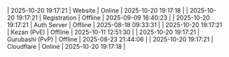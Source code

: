 | 2025-10-20 19:17:21 | Website | Online | 2025-10-20 19:17:18 |
| 2025-10-20 19:17:21 | Registration | Offline | 2025-09-09 16:40:23 |
| 2025-10-20 19:17:21 | Auth Server | Offline | 2025-08-18 09:33:31 |
| 2025-10-20 19:17:21 | Kezan (PvE) | Offline | 2025-10-11 12:51:30 |
| 2025-10-20 19:17:21 | Gurubashi (PvP) | Offline | 2025-08-23 21:44:06 |
| 2025-10-20 19:17:21 | Cloudflare | Online | 2025-10-20 19:17:18 |
